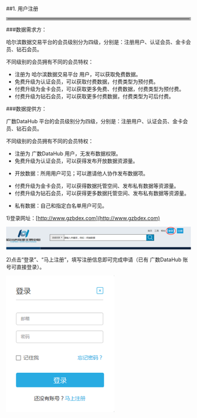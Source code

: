 ##1. 用户注册
<hr style=" border:4px solid #A9A9A9;" />

###数据需求方：

哈尔滨数据交易平台的会员级别分为四级，分别是：注册用户、认证会员、金卡会员、钻石会员。

不同级别的会员拥有不同的会员特权：

- 注册为  哈尔滨数据交易平台 用户，可以获取免费数据。
- 免费升级为认证会员，可以获取付费数据，付费类型为预付费。
- 付费升级为金卡会员，可以获取更多免费、付费数据，付费类型为预付费。
- 付费升级为钻石会员，可以获取更多付费数据，付费类型为可后付费。

###数据提供方：

广数DataHub 平台的会员级别分为四级，分别是：注册用户、认证会员、金卡会员、钻石会员。

不同级别的会员拥有不同的会员特权：

- 注册为 广数DataHub 用户，无发布数据权限。
- 免费升级为认证会员，可以获得发布开放数据资源量。
 * 开放数据：所用用户可见；可以邀请他人协作发布数据项。
- 付费升级为金卡会员，可以获得数据托管空间、发布私有数据等资源量。
- 付费升级为钻石会员，可以获得更多数据托管空间、发布私有数据等资源量。
 * 私有数据：自己和指定白名单用户可见。

1)登录网址：[http://www.gzbdex.com](http://www.gzbdex.com)

![](img/login.png)

2)点击“登录”、“马上注册”，填写注册信息即可完成申请（已有 广数DataHub 账号可直接登录）。

![](img/register.png)